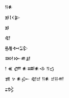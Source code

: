 <div class='block'>
<div class='line'>𒀀𒀭</div>
<div class='line'>𒂊𒋙𒌋𒉌</div>
<div class='line'>𒂊</div>
<div class='line'>𒊏</div>
<div class='line'>𒉆𒁔𒁉</div>
<div class='line'>𒇷𒁍𒌑𒋗</div>
<div class='line'>𒁹 𒌍 𒂇 𒀭𒌁𒀭𒈾 𒀀𒌓</div>
<div class='line'>𒂙 𒆳 𒀭𒅎 𒊏𒄑 𒀀𒀭 𒄑𒍝𒉣</div>
<div class='line'>𒃶</div>
</div>